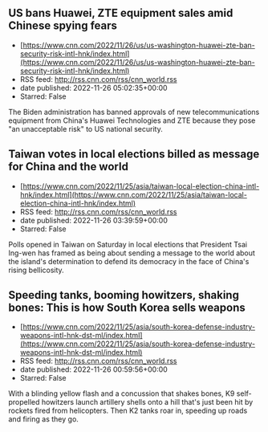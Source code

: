 ## US bans Huawei, ZTE equipment sales amid Chinese spying fears
 - [https://www.cnn.com/2022/11/26/us/us-washington-huawei-zte-ban-security-risk-intl-hnk/index.html](https://www.cnn.com/2022/11/26/us/us-washington-huawei-zte-ban-security-risk-intl-hnk/index.html)
 - RSS feed: http://rss.cnn.com/rss/cnn_world.rss
 - date published: 2022-11-26 05:02:35+00:00
 - Starred: False

The Biden administration has banned approvals of new telecommunications equipment from China's Huawei Technologies and ZTE because they pose "an unacceptable risk" to US national security.

## Taiwan votes in local elections billed as message for China and the world
 - [https://www.cnn.com/2022/11/25/asia/taiwan-local-election-china-intl-hnk/index.html](https://www.cnn.com/2022/11/25/asia/taiwan-local-election-china-intl-hnk/index.html)
 - RSS feed: http://rss.cnn.com/rss/cnn_world.rss
 - date published: 2022-11-26 03:39:59+00:00
 - Starred: False

Polls opened in Taiwan on Saturday in local elections that President Tsai Ing-wen has framed as being about sending a message to the world about the island's determination to defend its democracy in the face of China's rising bellicosity.

## Speeding tanks, booming howitzers, shaking bones: This is how South Korea sells weapons
 - [https://www.cnn.com/2022/11/25/asia/south-korea-defense-industry-weapons-intl-hnk-dst-ml/index.html](https://www.cnn.com/2022/11/25/asia/south-korea-defense-industry-weapons-intl-hnk-dst-ml/index.html)
 - RSS feed: http://rss.cnn.com/rss/cnn_world.rss
 - date published: 2022-11-26 00:59:56+00:00
 - Starred: False

With a blinding yellow flash and a concussion that shakes bones, K9 self-propelled howitzers launch artillery shells onto a hill that's just been hit by rockets fired from helicopters. Then K2 tanks roar in, speeding up roads and firing as they go.
